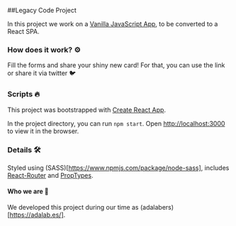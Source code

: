 ##Legacy Code Project 

In this project we work on a [Vanilla JavaScript App](https://github.com/Adalab/easley-s2-Las-Pegatinas), to be converted to a  React SPA.

### How does it work? ⚙️

Fill the forms and share your shiny new card! For that, you can use the link or share it via twitter 🐦


### Scripts 🔥
This project was bootstrapped with [Create React App](https://github.com/facebook/create-react-app).

In the project directory, you can run `npm start`. Open [http://localhost:3000](http://localhost:3000) to view it in the browser.


### Details 🛠️
Styled using (SASS)[https://www.npmjs.com/package/node-sass], includes [React-Router](https://reacttraining.com/react-router/) and [PropTypes](https://www.npmjs.com/package/prop-types).

#### Who we are 🎉

We developed this project during our time as (adalabers)[https://adalab.es/].

